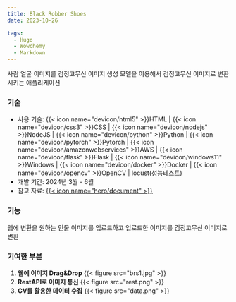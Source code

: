 ```yaml
---
title: Black Robber Shoes
date: 2023-10-26

tags:
  - Hugo
  - Wowchemy
  - Markdown
---
```


사람 얼굴 이미지를 검정고무신 이미지 생성 모델을 이용해서 검정고무신 이미지로 변환시키는 애플리케이션

### 기술

- 사용 기술: {{< icon name="devicon/html5" >}}HTML | {{< icon name="devicon/css3" >}}CSS | {{< icon name="devicon/nodejs" >}}NodeJS | {{< icon name="devicon/python" >}}Python | {{< icon name="devicon/pytorch" >}}Pytorch | {{< icon name="devicon/amazonwebservices" >}}AWS | {{< icon name="devicon/flask" >}}Flask | {{< icon name="devicon/windows11" >}}Windows | {{< icon name="devicon/docker" >}}Docker | {{< icon name="devicon/opencv" >}}OpenCV | locust(성능테스트)
- 개발 기간: 2024년 3월 - 6월
- 참고 자료: [{{< icon name="hero/document" >}}](BRS.pdf)

### 기능

웹에 변환을 원하는 인물 이미지를 업로드하고 업로드한 이미지를 검정고무신 이미지로 변환

### 기여한 부분

1. **웹에 이미지 Drag&Drop**
   {{< figure src="brs1.jpg" >}}
2. **RestAPI로 이미지 통신**
   {{< figure src="rest.png" >}}
3. **CV를 활용한 데이터 수집**
   {{< figure src="data.png" >}}
